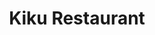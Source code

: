 ---
layout: place
title: "Kiku Restaurant"
permalink: /new-jersey/paramus/kiku-restaurant.html
stateAbbr: NJ
stateName: New Jersey
cityName: Paramus
place_id: ChIJj_TsGt76wokRGE681oqWOE8
photos:
  - name: >-
      places/ChIJj_TsGt76wokRGE681oqWOE8/photos/AUy1YQ1lfblgTru-V-oLZiS9JQ6Il8QqRPwHsqQ9eFRPcJW0s63F-K1cKrTfWRhSkRXjrdcgbBk9R1QlSyucbtr39PHqWSFGXLpau3HJWAKgJZl5FmnPnTo38683gS9QPAXk3Q6egMramnTmgR0Yt-eaixAm81GXy2XD1ul-rhEZ13_3m3ShO8RWbfMDpr1MjXm5THtkjBiakA7B7NQjiBY3_jYq17k6BH9nYxfeTwW3JvZgmxgf-5daltd-P3jns96vZ2wqoHywmAWxyrzSBGAQ4sPm0QXukSftfz2cxSCu7Pee3Kq-IfGDsJO-6PNP8b9e0wBab29eeckbMhnR0z4Bj0QYMQhsTj65Pc0Bn5LCCTpks7e3I1XfHxuUHG5dcT8dZoSuf8h6Sp3dvVZ5eHFkmrgYTU8MYCmiv3lLU2CmTWaozQ
    widthPx: 4032
    heightPx: 1960
    authorAttributions:
      - displayName: Robb Gill
        uri: https://maps.google.com/maps/contrib/107828036873817357533
        photoUri: >-
          https://lh3.googleusercontent.com/a-/ALV-UjWjI70BTtqLdOSVezBdrVlzdn_SXCSJn4S38sZlJMFYi_o5MLZn=s100-p-k-no-mo
    flagContentUri: >-
      https://www.google.com/local/imagery/report/?cb_client=maps_api_places.places_api&image_key=!1e10!2sCIHM0ogKEICAgICktbCXFw&hl=en-US
    googleMapsUri: >-
      https://www.google.com/maps/place//data=!3m4!1e2!3m2!1sCIHM0ogKEICAgICktbCXFw!2e10!4m2!3m1!1s0x89c2fade1aecf48f:0x4f38968ad6bc4e18
  - name: >-
      places/ChIJj_TsGt76wokRGE681oqWOE8/photos/AUy1YQ24Xa4S0d4XSsjjD-lvRGvUktr_3OorvnGSoeQkBvPZLrWEKMrvZ_yfNjTDuc2ZLu274fuwfVsTHCuFDmauPKbCdi8ruhw4OlKFuwylbjqnQdTwV7zA86n5hQ5V29sw0NhlbE-CfUnYawN18Iwb4W5rNw4CCTByEvf31oCyFRZQi_eda0j78OqF1kr38v4yG_FBcEoWkybqAL-WBkb4bxAW617DvFtajRDSaHQW_A2LP05rqg0jijvmcgRrT6pp-eoBRd_IjtTHbd-LWpsx4dc3-XT4nvLjIZNQVMG5gpMcYPfNpLzMI5_RQ5h5VHgl5WUc-detcaWvFwFzP4QlxXNJPZUT4DaJEGv5KibsMLnsVoR_A_dV5H2J2poR2GxnaCjM95-2GQJNCBW2xv6cdotHobeHDzMcoGhWQYpGBXOidQ
    widthPx: 4032
    heightPx: 2268
    authorAttributions:
      - displayName: Celmira Lamadrid
        uri: https://maps.google.com/maps/contrib/112311498096483559404
        photoUri: >-
          https://lh3.googleusercontent.com/a-/ALV-UjUHMuD0BRy0GIPRBoQX7ySkRexa7PPQuy2KZSeOITtHe-MhnMJM=s100-p-k-no-mo
    flagContentUri: >-
      https://www.google.com/local/imagery/report/?cb_client=maps_api_places.places_api&image_key=!1e10!2sCIHM0ogKEICAgIDy8Jf4Sg&hl=en-US
    googleMapsUri: >-
      https://www.google.com/maps/place//data=!3m4!1e2!3m2!1sCIHM0ogKEICAgIDy8Jf4Sg!2e10!4m2!3m1!1s0x89c2fade1aecf48f:0x4f38968ad6bc4e18
  - name: >-
      places/ChIJj_TsGt76wokRGE681oqWOE8/photos/AUy1YQ2guh5e2Iy9xLPuHd3qhDBXE4DQgEmtUrOrXB7qgHPQ5JlKt11Eh6kTs-KUs1I6m5par2b1qX7DfwQde_NdkTkE3MfVkY2pLNz3a1THM2OuibAomOti-FBL-XybgWdhP06w2XiXhCoGMf-ye0NfycmdxRqH7EVuZu1c_XO9IhE0aJR0iX1apF3YG7jc1o75bEl5jCxf00ItzjozrolFloqBOpScrIwm53ziyh06qsDuWS0-IMTcKEW6Z-PByfd5Asz70NdDb6IPjwSYAtb-nGlEoRjwvhqlBGKZAHHIodM0DggAt3TGEsjA0amPhZd0WSqZgCK_Ixh1u0RpgGEnhQ00ZQaXFxQG_KZE9ULgyLBO9tlSeoagC3E1nn7_bh46vWF9bDoBWpnLWO1n9H39bw7TGW-0pcwRj9xxJ9VGAjPHTw
    widthPx: 3072
    heightPx: 4080
    authorAttributions:
      - displayName: Daisy Manlapig
        uri: https://maps.google.com/maps/contrib/105265380525320260745
        photoUri: >-
          https://lh3.googleusercontent.com/a/ACg8ocIwb7UnpyBFQM4mao4zMuLKExU5IRovwOc8tITBvREH3ODf3A=s100-p-k-no-mo
    flagContentUri: >-
      https://www.google.com/local/imagery/report/?cb_client=maps_api_places.places_api&image_key=!1e10!2sCIHM0ogKEICAgIDjsMbNRw&hl=en-US
    googleMapsUri: >-
      https://www.google.com/maps/place//data=!3m4!1e2!3m2!1sCIHM0ogKEICAgIDjsMbNRw!2e10!4m2!3m1!1s0x89c2fade1aecf48f:0x4f38968ad6bc4e18
  - name: >-
      places/ChIJj_TsGt76wokRGE681oqWOE8/photos/AUy1YQ30AkxffVJM2p9HAVy-TspmINybnlfJ805fY6T7HJzqfRwCHiI92FfuV8-NwzCvNpziC9Yrtp6kDnzksM--0Lhcn17O7ipT15y4CubKOlDmpWN9QtDqN8WWu7hjgqsjz7pjkW4kIvzd7agMRK-ysdMtSZ_BbqKdkdiyBPi47dQzH3sBnfilyu9fqtG6m60hjTghzlPGp7JPjFm92_bGJJ4NZa3iw9x6ODQNsg5eja2mctVFmT4igGO1C3N_Sjl82NLfIlkiuiYGhc2UTz7e8bHTGz2QaWIMeVT2SBLUePUnoLYVKyyCeepe___AAOsGytR60Hvdo5iYVchXb2hP6_gmlnt9L7Kt4e4XExE0Sv4jk8Xy36dDmu8lvm8FJms9PAv7GH-3BJoHhdKn6jFyJ-NR8UVYP37LZ-1X9V5SsUbln5E
    widthPx: 4000
    heightPx: 3000
    authorAttributions:
      - displayName: Shana Pursner
        uri: https://maps.google.com/maps/contrib/113749942629779887116
        photoUri: >-
          https://lh3.googleusercontent.com/a-/ALV-UjVVNQlHK1ULHtV-XOaV_96I_UJujljLB9ux_IynrCiBeYOBjRahoQ=s100-p-k-no-mo
    flagContentUri: >-
      https://www.google.com/local/imagery/report/?cb_client=maps_api_places.places_api&image_key=!1e10!2sCIHM0ogKEICAgIC_sdrC_wE&hl=en-US
    googleMapsUri: >-
      https://www.google.com/maps/place//data=!3m4!1e2!3m2!1sCIHM0ogKEICAgIC_sdrC_wE!2e10!4m2!3m1!1s0x89c2fade1aecf48f:0x4f38968ad6bc4e18
  - name: >-
      places/ChIJj_TsGt76wokRGE681oqWOE8/photos/AUy1YQ1Kt4A345Nl7PNNXBCL-UZ-0aQBpvIzujLhZ4IhLDsXZnuNx4s-76BiikW0WZOatDxeUE4U9BCSEp3OeWvLcRGIij0O29HFmHXL7ojpmrL9oiXbRZVrozLK7OnPUllVJ2e0GLYMMP2arN61OYsMX1n0DbI_4KNPk2sdEFfheXNu4s8IYMLVb0Rxm1FtGDAdZwysevqVbWhWifXTUXDXkX1PbIRlOFKS4-9txjLUKx2mRhEKW8RBLz4TzZpo4_jO_YTaVh2zLzdF6loIRoDtG54OpMmUHzG6njkwQZ3NsvNxSGax2Xs7rpgOVd-k9rMusjexj9zVJPz8DTrJin3gEE-b2dlyQUgjhrqOviCwTMP_nPyV9oJ2xZ3OvPjxjxEuFtKQeu4hy-dDAurnDsD-EKbgUcT4rTBhBcgqM0xzvLA
    widthPx: 3024
    heightPx: 4032
    authorAttributions:
      - displayName: Rosa Nattes
        uri: https://maps.google.com/maps/contrib/104721134921421581903
        photoUri: >-
          https://lh3.googleusercontent.com/a/ACg8ocKKfWjP7RXo2_88meVh3ItnpGS17IqU339TRlTEX6vN63oqdA=s100-p-k-no-mo
    flagContentUri: >-
      https://www.google.com/local/imagery/report/?cb_client=maps_api_places.places_api&image_key=!1e10!2sCIHM0ogKEICAgIDR1cDtCA&hl=en-US
    googleMapsUri: >-
      https://www.google.com/maps/place//data=!3m4!1e2!3m2!1sCIHM0ogKEICAgIDR1cDtCA!2e10!4m2!3m1!1s0x89c2fade1aecf48f:0x4f38968ad6bc4e18
  - name: >-
      places/ChIJj_TsGt76wokRGE681oqWOE8/photos/AUy1YQ00lMQujCS-ZFzLGDYUat-gEKtoET2rwKJm0zCFf84J32hTQjiW3QY-vkFF0HP8M3X2QIeHGpE4nS9iajGJKlfkBGlIEpdQa6pVeMK_Qyf8tji3y7_vnNfr1lxtTkd7jGM07UAwygN6QdRa3cjJYTHMm9gyXPMvUPMGD2_78qvB__lkmfjqHekoyxvHQnH2dL4s47gFG3PaWwh6UMibSxKODEIvd4qy--SZ4_O16mheg86XVanZURP61_DAN100cIP_h8lA0Ali3PBRXrQ-8HJKkllTUH4nb2Hk-6Wfcc1cNQq_C3VzoKWhM6Wg-zScAP2vH14penBL4jk66hGtjaCHy8iWQC9rN3hVr8mDrLevSOVYaBVPGehanas6U4HtNaS9oWEh7_JLbQN0D6T4hE50ZKOxO0KVkjT1wkOvtTQ9-Uc
    widthPx: 4080
    heightPx: 3072
    authorAttributions:
      - displayName: Daisy Manlapig
        uri: https://maps.google.com/maps/contrib/105265380525320260745
        photoUri: >-
          https://lh3.googleusercontent.com/a/ACg8ocIwb7UnpyBFQM4mao4zMuLKExU5IRovwOc8tITBvREH3ODf3A=s100-p-k-no-mo
    flagContentUri: >-
      https://www.google.com/local/imagery/report/?cb_client=maps_api_places.places_api&image_key=!1e10!2sCIHM0ogKEICAgIDjsMbNxwE&hl=en-US
    googleMapsUri: >-
      https://www.google.com/maps/place//data=!3m4!1e2!3m2!1sCIHM0ogKEICAgIDjsMbNxwE!2e10!4m2!3m1!1s0x89c2fade1aecf48f:0x4f38968ad6bc4e18
  - name: >-
      places/ChIJj_TsGt76wokRGE681oqWOE8/photos/AUy1YQ1pk8BlBYicH7kOO7x6gCKcKrssTH6ioUz9k1KJqvmCs6j4HUFG57BPza0qRNGYO84cap9hcHogTp9EnDNq90VeiFZZJ78ikqaWUYBLieIhzkx-_Ln5JiqfVlgqWRBoFvXdU1ZydrX9SgNlWpAvp0kjRoU0fjpW2pm2eutrdItlnCRBleOaarEqb3eJ4AWASNcXRH1H3LG8JKNiOCFgIEPvmpiQJdLWuJg2qxr3BQ_TuW_de-n5qTjuX_MMBDk9jlBjVco66_RsaoYQmbDcRKqzDUC-e13fCR_aHk49U9Nkj4Y9o0etL_J_S0_WJoehnR7W6vhsNVH1uPiCT0UqP8djs-vXNdQI9993eVgZZvMn9LGETDndjszXSGALdrt4CLgorVDDFi2eSXuIEFU2EvRElIKh-LmA2lz2zVHRZqrJRUGJ
    widthPx: 3024
    heightPx: 4032
    authorAttributions:
      - displayName: Kennan McAbee
        uri: https://maps.google.com/maps/contrib/116641946270827501828
        photoUri: >-
          https://lh3.googleusercontent.com/a-/ALV-UjUPGEBJ0OwqkOMybS4irW9v-jGrN_M-V-uQtYrf8CiA8cLZ2Vs=s100-p-k-no-mo
    flagContentUri: >-
      https://www.google.com/local/imagery/report/?cb_client=maps_api_places.places_api&image_key=!1e10!2sCIHM0ogKEICAgICH6pfUygE&hl=en-US
    googleMapsUri: >-
      https://www.google.com/maps/place//data=!3m4!1e2!3m2!1sCIHM0ogKEICAgICH6pfUygE!2e10!4m2!3m1!1s0x89c2fade1aecf48f:0x4f38968ad6bc4e18
  - name: >-
      places/ChIJj_TsGt76wokRGE681oqWOE8/photos/AUy1YQ3GDHDIJJSgC_DNMiaL5jcPHxnCD37p0NwhiBWszKpn1u2RtMWbLgnnw4v6N0wfMai5xDRiUy1u77nWccgM2wK2GWd1fox1dqsql_Np-au6vRQxLTjrxzScDY_7NnPaqR3MVmOkEPUMWmwRFwvwcizIHuV2X3lKlcGZdxA5MHEzgzgUdsiwzSC5b7hRZc_OQV0ojUe93O19bmxceDZA4kvbyiMyN8XTzLR56wA7Yk6IIDOWN4BwDUyA_sfmenA62yPDRlgN_4ebfdZ4TZu1ek4stqPF1xDHpejElq63SrYputSreg5KOADjkdhj8ZYtpOSSYClv5KVH46SZCjH7GcO36xOpv4ib059_8WM84OkA3Bu_vwSwLdxev0uDPXWIDR7k02BFfmtnP3uL0RPxsi6eASPn_AuxUaQUkP61h3bU2Q
    widthPx: 4032
    heightPx: 3024
    authorAttributions:
      - displayName: Brian Bordieri
        uri: https://maps.google.com/maps/contrib/110289419580803607664
        photoUri: >-
          https://lh3.googleusercontent.com/a-/ALV-UjUPCEEPRBgkf7aGksjRZbY4NzS_juWS2GxKO32qfus_IWmlGOPS_g=s100-p-k-no-mo
    flagContentUri: >-
      https://www.google.com/local/imagery/report/?cb_client=maps_api_places.places_api&image_key=!1e10!2sCIHM0ogKEICAgIDtgIOIWA&hl=en-US
    googleMapsUri: >-
      https://www.google.com/maps/place//data=!3m4!1e2!3m2!1sCIHM0ogKEICAgIDtgIOIWA!2e10!4m2!3m1!1s0x89c2fade1aecf48f:0x4f38968ad6bc4e18
  - name: >-
      places/ChIJj_TsGt76wokRGE681oqWOE8/photos/AUy1YQ2EGiS8Jrj3D-8YLz-bnhtEImcppZS_t_GvGRDcruDBMISQg8grOWUAWeJptHg54b0kx39aUdZQueeVQMUGKJ49eu-qkvBQIMhRDfAOjyCliKG0VQjpUTBY9rigH48_RcOQA5rHrWoHX7aJSBoEgN3eAMJSScXcBgZGj5Ij5ZBkaRUjRbp-2B4-QRkWIabf-9NUfXidDgjpseanf8YexEvvlVwVJrbxhKycwxwIToLZCXntyL_doAY7FlXL0q_FZhgDOo-FbOYkyAaVMh03YtUskSlcjtblazWN-sBZ_UAxLnrwo7KLY2bK8GgI21H5SRb-dUUjKclUtFpF0I77zMocIaeL7etXFyIsnS-gHaITR9yOCfHLJk9YjBxhXscMae_ddVp3nL9YCuJ9ydOqJkZqVnn70IqMsceqzLUXt0BJE5M5
    widthPx: 2582
    heightPx: 3442
    authorAttributions:
      - displayName: Beatrice Burgis
        uri: https://maps.google.com/maps/contrib/100933197550933045632
        photoUri: >-
          https://lh3.googleusercontent.com/a-/ALV-UjVSUyiaTPoPn3qDLSmlbYVOWOLFcUDD99FjeB4f0ihhdxD3NadEYg=s100-p-k-no-mo
    flagContentUri: >-
      https://www.google.com/local/imagery/report/?cb_client=maps_api_places.places_api&image_key=!1e10!2sCIHM0ogKEICAgICe3KT3pwE&hl=en-US
    googleMapsUri: >-
      https://www.google.com/maps/place//data=!3m4!1e2!3m2!1sCIHM0ogKEICAgICe3KT3pwE!2e10!4m2!3m1!1s0x89c2fade1aecf48f:0x4f38968ad6bc4e18
  - name: >-
      places/ChIJj_TsGt76wokRGE681oqWOE8/photos/AUy1YQ3dCUJjB8V_K2mCTuPpn28b5XNlo7F47187-bTdbqjJPjyRImJAMYfnDYyievqBRzLKOaWlcD4KbBso_oerMaIqYKk2Mf5hdkTTxaXNMZJhqdtH_mNtUsiZVTQ1rybb6oU0RI7tiGzYCJi_heFhajQwGB_zh-MNqAOX6hWLDePASnIVpdUTroaX_VfUlK6U5FDghH9iyevtBHJoeA1MgFAHWtdg5qQ0SEX9-q9rjHnWR07_Eg79CR7oPFzh4t7YUGeym-9oYbdUe9oDMJxI0yKb28VrKdN17JZDM9T1pZ2CnwXVtWWw8uuMcuyJcLCWZoDogIOX7HSnXyoQ0J7TM2XCzNkPzc2Pq3p5JIq1bJnsJY0oZESgp92YqutyoqdkuRLYZNfg7DfSJlF8feGaxrPDKhFa0PlYv5aUYqQe8S89GQ
    widthPx: 2638
    heightPx: 3427
    authorAttributions:
      - displayName: Nero YK
        uri: https://maps.google.com/maps/contrib/111676229921705483878
        photoUri: >-
          https://lh3.googleusercontent.com/a-/ALV-UjXWNSyn8xRQUXAqz2K6bn7j-4LiHA6G2vuDhBkTjYHNp1bXzET2=s100-p-k-no-mo
    flagContentUri: >-
      https://www.google.com/local/imagery/report/?cb_client=maps_api_places.places_api&image_key=!1e10!2sCIHM0ogKEICAgIDf98C6cQ&hl=en-US
    googleMapsUri: >-
      https://www.google.com/maps/place//data=!3m4!1e2!3m2!1sCIHM0ogKEICAgIDf98C6cQ!2e10!4m2!3m1!1s0x89c2fade1aecf48f:0x4f38968ad6bc4e18
address: 365 NJ-17, Paramus, NJ 07652, USA
street: 365 NJ-17
city: Paramus
state: NJ
zip: '07652'
country: USA
neighborhood: null
latitude: '40.945809'
longitude: '-74.072486'
accessibility_options:
  wheelchairAccessibleParking: true
  wheelchairAccessibleEntrance: true
  wheelchairAccessibleRestroom: true
  wheelchairAccessibleSeating: true
business_status: OPERATIONAL
name: Kiku Restaurant
google_maps_links:
  directionsUri: >-
    https://www.google.com/maps/dir//''/data=!4m7!4m6!1m1!4e2!1m2!1m1!1s0x89c2fade1aecf48f:0x4f38968ad6bc4e18!3e0
  placeUri: https://maps.google.com/?cid=5708478050744421912
  writeAReviewUri: >-
    https://www.google.com/maps/place//data=!4m3!3m2!1s0x89c2fade1aecf48f:0x4f38968ad6bc4e18!12e1
  reviewsUri: >-
    https://www.google.com/maps/place//data=!4m4!3m3!1s0x89c2fade1aecf48f:0x4f38968ad6bc4e18!9m1!1b1
  photosUri: >-
    https://www.google.com/maps/place//data=!4m3!3m2!1s0x89c2fade1aecf48f:0x4f38968ad6bc4e18!10e5
primary_type: Japanese Restaurant
opening_hours:
  regular: null
  current: null
secondary_opening_hours:
  regular:
    weekdayDescriptions: null
    type: null
  current:
    weekdayDescriptions: null
    type: null
phone: null
price_level: null
price_range: null
rating: null
rating_count: 0
website: null
description: null
reviews: null
parking_options: null
payment_options: null
allow_dogs: null
curbside_pickup: null
delivery: null
dine_in: null
good_for_children: null
good_for_groups: null
good_for_sports: null
live_music: null
menu_for_children: null
outdoor_seating: null
reservable: null
restroom: null
serves_beer: null
serves_breakfast: null
serves_brunch: null
serves_cocktails: null
serves_coffee: null
serves_dinner: null
serves_dessert: null
serves_lunch: null
serves_vegetarian_food: null
serves_wine: null
takeout: null
slug: Kiku-Restaurant

---